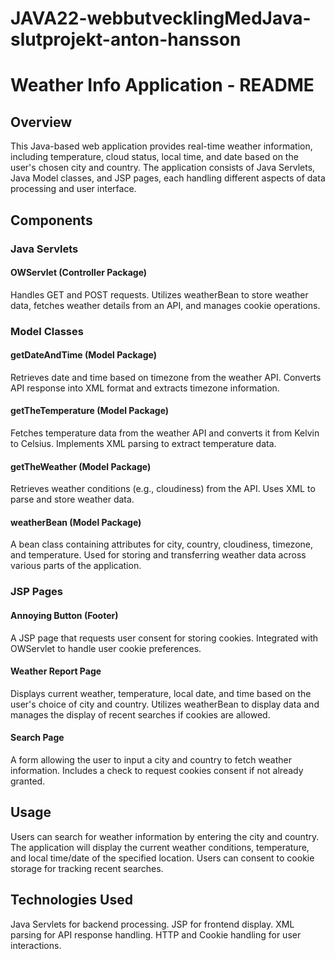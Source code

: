 # JAVA22-webbutvecklingMedJava-slutprojekt-anton-hansson

# Weather Info Application - README
## Overview
This Java-based web application provides real-time weather information, including temperature, cloud status, local time, and date based on the user's chosen city and country. The application consists of Java Servlets, Java Model classes, and JSP pages, each handling different aspects of data processing and user interface.

## Components
### Java Servlets
#### OWServlet (Controller Package)
Handles GET and POST requests.
Utilizes weatherBean to store weather data, fetches weather details from an API, and manages cookie operations.
### Model Classes
#### getDateAndTime (Model Package)
Retrieves date and time based on timezone from the weather API.
Converts API response into XML format and extracts timezone information.
#### getTheTemperature (Model Package)
Fetches temperature data from the weather API and converts it from Kelvin to Celsius.
Implements XML parsing to extract temperature data.
#### getTheWeather (Model Package)
Retrieves weather conditions (e.g., cloudiness) from the API.
Uses XML to parse and store weather data.
#### weatherBean (Model Package)
A bean class containing attributes for city, country, cloudiness, timezone, and temperature.
Used for storing and transferring weather data across various parts of the application.
### JSP Pages
#### Annoying Button (Footer)
A JSP page that requests user consent for storing cookies.
Integrated with OWServlet to handle user cookie preferences.
#### Weather Report Page
Displays current weather, temperature, local date, and time based on the user's choice of city and country.
Utilizes weatherBean to display data and manages the display of recent searches if cookies are allowed.
#### Search Page
A form allowing the user to input a city and country to fetch weather information.
Includes a check to request cookies consent if not already granted.
## Usage
Users can search for weather information by entering the city and country. The application will display the current weather conditions, temperature, and local time/date of the specified location. Users can consent to cookie storage for tracking recent searches.

## Technologies Used
Java Servlets for backend processing.
JSP for frontend display.
XML parsing for API response handling.
HTTP and Cookie handling for user interactions.
